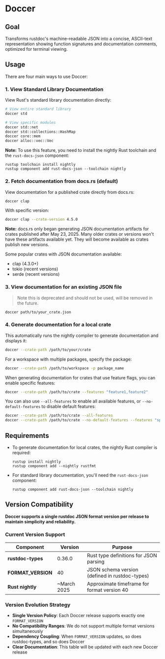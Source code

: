 # Doccer

## Goal

Transforms rustdoc's machine-readable JSON into a concise, ASCII-text representation showing function signatures and documentation comments, optimized for terminal viewing.

## Usage

There are four main ways to use Doccer:

### 1. View Standard Library Documentation

View Rust's standard library documentation directly:

```bash
# View entire standard library
doccer std

# View specific modules
doccer std::net
doccer std::collections::HashMap
doccer core::mem
doccer alloc::vec::Vec
```

**Note:** To use this feature, you need to install the nightly Rust toolchain and the `rust-docs-json` component:
```
rustup toolchain install nightly
rustup component add rust-docs-json --toolchain nightly
```

### 2. Fetch documentation from docs.rs (default)

View documentation for a published crate directly from docs.rs:

```bash
doccer clap
```

With specific version:

```bash
doccer clap --crate-version 4.5.0
```

**Note:** docs.rs only began generating JSON documentation artifacts for crates published after May 23, 2025. Many older crates or versions won't have these artifacts available yet. They will become available as crates publish new versions.

Some popular crates with JSON documentation available:
- clap (4.3.0+)
- tokio (recent versions)
- serde (recent versions)

### 3. View documentation for an existing JSON file
> Note this is deprecated and should not be used, will be removed in the future.

```bash
doccer path/to/your_crate.json
```

### 4. Generate documentation for a local crate

This automatically runs the nightly compiler to generate documentation and displays it:

```bash
doccer --crate-path /path/to/your/crate
```

For a workspace with multiple packages, specify the package:

```bash
doccer --crate-path /path/to/workspace -p package_name
```

When generating documentation for crates that use feature flags, you can enable specific features:

```bash
doccer --crate-path /path/to/crate --features "feature1,feature2"
```

You can also use `--all-features` to enable all available features, or `--no-default-features` to disable default features:

```bash
doccer --crate-path /path/to/crate --all-features
doccer --crate-path /path/to/crate --no-default-features --features "specific_feature"
```

## Requirements

- To generate documentation for local crates, the nightly Rust compiler is required:
  ```
  rustup install nightly
  rustup component add --nightly rustfmt
  ```

- For standard library documentation, you'll need the `rust-docs-json` component:
  ```
  rustup component add rust-docs-json --toolchain nightly
  ```

## Version Compatibility

**Doccer supports a single rustdoc JSON format version per release to maintain simplicity and reliability.**

### Current Version Support

| Component | Version | Purpose |
|-----------|---------|---------|
| **rustdoc-types** | 0.36.0 | Rust type definitions for JSON parsing |
| **FORMAT_VERSION** | 40 | JSON schema version (defined in rustdoc-types) |
| **Rust nightly** | ~March 2025 | Approximate timeframe for format version 40 |

### Version Evolution Strategy

- **Single Version Policy**: Each Doccer release supports exactly one `FORMAT_VERSION`
- **No Compatibility Ranges**: We do not support multiple format versions simultaneously
- **Dependency Coupling**: When `FORMAT_VERSION` updates, so does rustdoc-types, and so does Doccer
- **Clear Documentation**: This table will be updated with each new Doccer release

